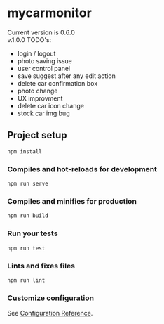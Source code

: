 # mycarmonitor

Current version is 0.6.0 <br>
v.1.0.0 TODO's:
- login / logout
- photo saving issue
- user control panel
- save suggest after any edit action
- delete car confirmation box
- photo change
- UX improvment
- delete car icon change
- stock car img bug

## Project setup
```
npm install
```

### Compiles and hot-reloads for development
```
npm run serve
```

### Compiles and minifies for production
```
npm run build
```

### Run your tests
```
npm run test
```

### Lints and fixes files
```
npm run lint
```

### Customize configuration
See [Configuration Reference](https://cli.vuejs.org/config/).
